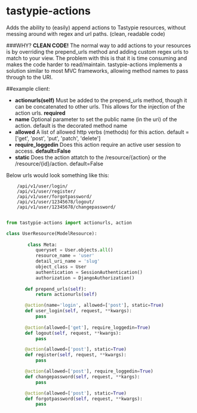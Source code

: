 tastypie-actions
================

Adds the ability to (easily) append actions to Tastypie resources, without messing around with regex and url paths. (clean, readable code) 

###WHY?
**CLEAN CODE!** The normal way to add actions to your resources is by overriding the prepend_urls method and adding custom regex urls to match to your view.  The problem with this is that it is time consuming and makes the code harder to read/maintain.  tastypie-actions implements a solution similar to most MVC frameworks, allowing method names to pass through to the URI. 

##example client:
* __actionurls(self)__ Must be added to the prepend_urls method, though it can be concatenated to other urls.  This allows for the injection of the action urls. **required**
* __name__ Optional parameter to set the public name (in the uri) of the action. default is the decorated method name
* __allowed__ A list of allowed http verbs (methods) for this action. default = ['get', 'post', 'put', 'patch', 'delete']
* **require_loggedin** Does this action require an active user session to access. **default=False**
* __static__ Does the action attatch to the /resource/{action} or the /resource/{id}/action.  default=False

Below urls would look something like this:
```
    /api/v1/user/login/
    /api/v1/user/register/
    /api/v1/user/forgotpassword/
    /api/v1/user/12345678/logout/
    /api/v1/user/12345678/changepassword/
```

 ```python

from tastypie-actions import actionurls, action

 class UserResource(ModelResource):
       
         class Meta:
            queryset = User.objects.all()
            resource_name = 'user'
            detail_uri_name = 'slug'
            object_class = User
            authentication = SessionAuthentication()
            authorization = DjangoAuthorization()
            
        def prepend_urls(self):
            return actionurls(self)

        @action(name='login', allowed=['post'], static=True)
        def user_login(self, request, **kwargs):
            pass
        
        @action(allowed=['get'], require_loggedin=True)
        def logout(self, request, **kwargs):
            pass

        @action(allowed=['post'], static=True)
        def register(self, request, **kwargs):
            pass

        @action(allowed=['post'], require_loggedin=True)
        def changepassword(self, request, **kargs):
            pass

        @action(allowed=['post'], static=True)
        def forgotpassword(self, request, **kwargs):
            pass

```